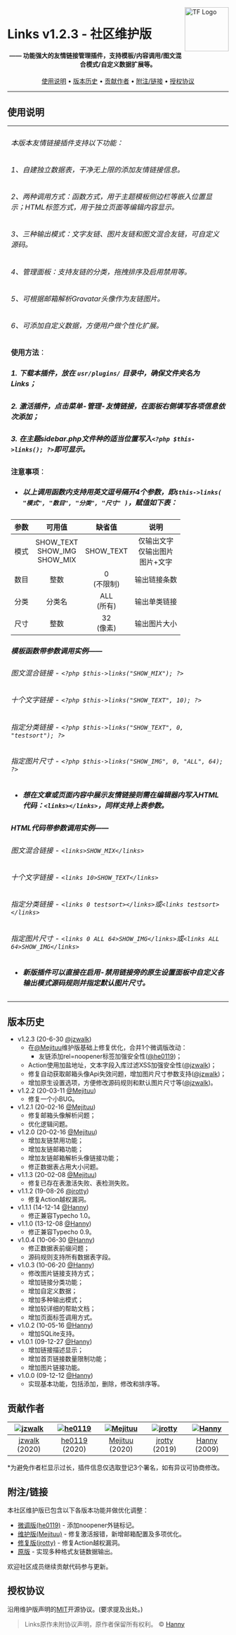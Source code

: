 <a href="https://typecho-fans.github.io">
    <img src="https://typecho-fans.github.io/text-logo.svg" alt="TF Logo" title="Typecho Fans开源作品社区" align="right" height="100" />
</a>

Links v1.2.3 - 社区维护版
======================
<h4 align="center">—— 功能强大的友情链接管理插件，支持模板/内容调用/图文混合模式/自定义数据扩展等。</h4>

<p align="center">
  <a href="#使用说明">使用说明</a> •
  <a href="#版本历史">版本历史</a> •
  <a href="#贡献作者">贡献作者</a> •
  <a href="#附注链接">附注/链接</a> •
  <a href="#授权协议">授权协议</a>
</p>

---

## 使用说明

<table>
<tr>
<td>

###### 本版本友情链接插件支持以下功能：
###### 1、自建独立数据表，干净无上限的添加友情链接信息。
###### 2、两种调用方式：函数方式，用于主题模板侧边栏等嵌入位置显示；HTML标签方式，用于独立页面等编辑内容显示。
###### 3、三种输出模式：文字友链、图片友链和图文混合友链，可自定义源码。
###### 4、管理面板：支持友链的分类，拖拽排序及启用禁用等。
###### 5、可根据邮箱解析Gravatar头像作为友链图片。
###### 6、可添加自定义数据，方便用户做个性化扩展。

**使用方法**：
##### 1. 下载本插件，放在 `usr/plugins/` 目录中，确保文件夹名为 Links；
##### 2. 激活插件，点击菜单-管理-友情链接，在面板右侧填写各项信息依次添加；
##### 3. 在主题sidebar.php文件种的适当位置写入`<?php $this->links(); ?>`即可显示。

**注意事项**：
* ##### 以上调用函数内支持用英文逗号隔开4个参数，即`$this->links( "模式", "数目", "分类", "尺寸" )`，赋值如下表：

|参数|可用值|缺省值|说明|
|---|:---:|:---:|:---:|
|模式|SHOW_TEXT<br/>SHOW_IMG<br/>SHOW_MIX|SHOW_TEXT|仅输出文字<br/>仅输出图片<br/>图片+文字|
|数目|整数|0<br/>(不限制)|输出链接条数|
|分类|分类名|ALL<br/>(所有)|输出单类链接|
|尺寸|整数|32<br/>(像素)|输出图片大小|

##### 模板函数带参数调用实例——
###### 图文混合链接 - `<?php $this->links("SHOW_MIX"); ?>`
###### 十个文字链接 - `<?php $this->links("SHOW_TEXT", 10); ?>`
###### 指定分类链接 - `<?php $this->links("SHOW_TEXT", 0, "testsort"); ?>`
###### 指定图片尺寸 - `<?php $this->links("SHOW_IMG", 0, "ALL", 64); ?>`

* ##### 想在文章或页面内容中展示友情链接则需在编辑器内写入HTML代码：`<links></links>`，同样支持上表参数。

##### HTML代码带参数调用实例——
###### 图文混合链接 - `<links>SHOW_MIX</links>`
###### 十个文字链接 - `<links 10>SHOW_TEXT</links>`
###### 指定分类链接 - `<links 0 testsort></links>`或`<links testsort></links>`
###### 指定图片尺寸 - `<links 0 ALL 64>SHOW_IMG</links>`或`<links ALL 64>SHOW_IMG</links>`

* ##### 新版插件可以直接在启用-禁用链接旁的原生设置面板中自定义各输出模式源码规则并指定默认图片尺寸。

</td>
</tr>
</table>

## 版本历史

 * v1.2.3 (20-6-30 [@jzwalk](https://github.com/jzwalk))
   * 在[@Mejituu](https://github.com/Mejituu)维护版基础上修复优化，合并1个微调版改动：
     * 友链添加rel=noopener标签加强安全性([@he0119](https://github.com/he0119/typecho-links))；
   * Action使用加盐地址，文本字段入库过滤XSS加强安全性([@jzwalk](https://github.com/jzwalk))；
   * 修复自动获取邮箱头像Api失效问题，增加图片尺寸参数支持([@jzwalk](https://github.com/jzwalk))；
   * 增加原生设置选项，方便修改源码规则和默认图片尺寸等([@jzwalk](https://github.com/jzwalk))。
 * v1.2.2 (20-03-11 [@Mejituu](https://github.com/Mejituu))
   * 修复一个小BUG。
 * v1.2.1 (20-02-16 [@Mejituu](https://github.com/Mejituu))
   * 修复邮箱头像解析问题；
   * 优化逻辑问题。
 * v1.2.0 (20-02-16 [@Mejituu](https://github.com/Mejituu))
   * 增加友链禁用功能；
   * 增加友链邮箱功能；
   * 增加友链邮箱解析头像链接功能；
   * 修正数据表占用大小问题。
 * v1.1.3 (20-02-08 [@Mejituu](https://github.com/Mejituu))
   * 修复已存在表激活失败、表检测失败。
 * v1.1.2 (19-08-26 [@jrotty](https://github.com/jrotty))
   * 修复Action越权漏洞。
 * v1.1.1 (14-12-14 [@Hanny](http://www.imhan.com))
   * 修正兼容Typecho 1.0。
 * v1.1.0 (13-12-08 [@Hanny](http://www.imhan.com))
   * 修正兼容Typecho 0.9。
 * v1.0.4 (10-06-30 [@Hanny](http://www.imhan.com))
   * 修正数据表前缀问题；
   * 源码规则支持所有数据表字段。
 * v1.0.3 (10-06-20 [@Hanny](http://www.imhan.com))
   * 修改图片链接支持方式；
   * 增加链接分类功能；
   * 增加自定义数据；
   * 增加多种输出模式；
   * 增加较详细的帮助文档；
   * 增加页面标签调用方式。
 * v1.0.2 (10-05-16 [@Hanny](http://www.imhan.com))
   * 增加SQLite支持。
 * v1.0.1 (09-12-27 [@Hanny](http://www.imhan.com))
   * 增加链接描述显示；
   * 增加首页链接数量限制功能；
   * 增加图片链接功能。
 * v1.0.0 (09-12-12 [@Hanny](http://www.imhan.com))
   * 实现基本功能，包括添加，删除，修改和排序等。

## 贡献作者

[![jzwalk](https://avatars1.githubusercontent.com/u/252331?v=3&s=100)](https://github.com/jzwalk) | [![he0119](https://avatars1.githubusercontent.com/u/5219550?v=3&s=100)](https://github.com/he0119) | [![Mejituu](https://avatars1.githubusercontent.com/u/36153418?v=3&s=100)](https://github.com/Mejituu) | [![jrotty](https://avatars1.githubusercontent.com/u/16165576?v=3&s=100)](https://github.com/jrotty) | [![Hanny](https://secure.gravatar.com/avatar/?d=mp&s=100)](http://www.imhan.com)
:---:|:---:|:---:|:---:|:---:
[jzwalk](https://github.com/jzwalk) (2020) | [he0119](https://github.com/he0119) (2020) | [Mejituu](https://github.com/Mejituu) (2020) | [jrotty](https://github.com/jrotty) (2019) | [Hanny](http://www.imhan.com) (2009)

*为避免作者栏显示过长，插件信息仅选取登记3个署名，如有异议可协商修改。

## 附注/链接

本社区维护版已包含以下各版本功能并做优化调整：

* [微调版(he0119)](https://github.com/he0119/typecho-links) - 添加noopener外链标记。
* [维护版(Mejituu)](https://github.com/Mejituu/Links) - 修复激活报错，新增邮箱配置及多项优化。
* [修复版(jrotty)](https://qqdie.com/archives/links-typecho-plugin.html) - 修复Action越权漏洞。
* [原版](http://www.imhan.com/archives/typecho-links) - 实现多种格式友链数据输出。

欢迎社区成员继续贡献代码参与更新。

## 授权协议

沿用维护版声明的[MIT](https://github.com/Mejituu/Links/blob/master/LICENSE)开源协议。(要求提及出处。)

> Links原作未附协议声明，原作者保留所有权利。 © [Hanny](http://www.imhan.com)
